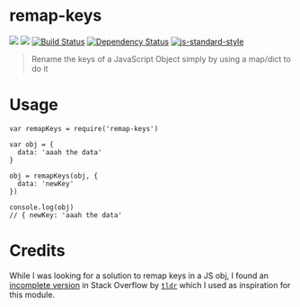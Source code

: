 remap-keys
===========

[![](https://img.shields.io/badge/made%20by-Protocol%20Labs-blue.svg?style=flat-square)](http://ipn.io) [![](https://img.shields.io/badge/freenode-%23ipfs-blue.svg?style=flat-square)](http://webchat.freenode.net/?channels=%23ipfs) [![Build Status](https://travis-ci.org/diasdavid/remap-keys.svg?branch=master?style=flat-square)](https://travis-ci.org/diasdavid/remap-keys) [![Dependency Status](https://david-dm.org/diasdavid/remap-keys.svg?style=flat-square)](https://david-dm.org/diasdavid/remap-keys) [![js-standard-style](https://img.shields.io/badge/code%20style-standard-brightgreen.svg?style=flat-square)](https://github.com/feross/standard)

> Rename the keys of a JavaScript Object simply by using a map/dict to do it

# Usage

```
var remapKeys = require('remap-keys')

var obj = {
  data: 'aaah the data'
}

obj = remapKeys(obj, {
  data: 'newKey'
})

console.log(obj)
// { newKey: 'aaah the data'
```

# Credits

While I was looking for a solution to remap keys in a JS obj, I found an [incomplete version](http://stackoverflow.com/a/31664783/520516) in Stack Overflow by [`tldr`](http://stackoverflow.com/users/1375688/tldr) which I used as inspiration for this module.

